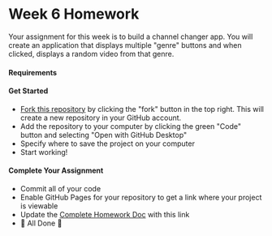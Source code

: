 # Week 6 Homework

Your assignment for this week is to build a channel changer app.  You will create an application that displays multiple "genre" buttons and when clicked, displays a random video from that genre.

#### Requirements


#### Get Started

- [Fork this repository](https://docs.github.com/en/get-started/quickstart/fork-a-repo) by clicking the "fork" button in the top right.  This will create a new repository in your GitHub account.
- Add the repository to your computer by clicking the green "Code" button and selecting "Open with GitHub Desktop"
- Specify where to save the project on your computer
- Start working!

#### Complete Your Assignment

- Commit all of your code
- Enable GitHub Pages for your repository to get a link where your project is viewable
- Update the [Complete Homework Doc](https://www.dropbox.com/scl/fi/v1gldrcikmjgicpaa40tq/Week-6-Homework-Completed.paper?dl=0&rlkey=o5pdpws97a26o418ayjzv1v2o) with this link
- 🏁 All Done 🏁
